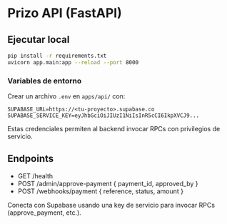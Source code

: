 # Prizo API (FastAPI)

## Ejecutar local

```bash
pip install -r requirements.txt
uvicorn app.main:app --reload --port 8000
```

### Variables de entorno

Crear un archivo `.env` en `apps/api/` con:

```
SUPABASE_URL=https://<tu-proyecto>.supabase.co
SUPABASE_SERVICE_KEY=eyJhbGciOiJIUzI1NiIsInR5cCI6IkpXVCJ9...
```

Estas credenciales permiten al backend invocar RPCs con privilegios de servicio.

## Endpoints
- GET /health
- POST /admin/approve-payment { payment_id, approved_by }
- POST /webhooks/payment { reference, status, amount }

Conecta con Supabase usando una key de servicio para invocar RPCs (approve_payment, etc.).